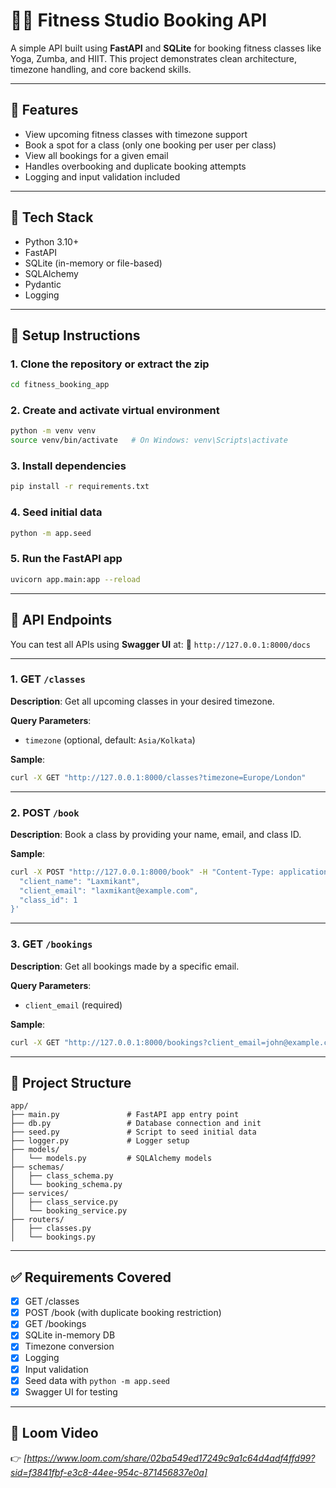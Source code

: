 # 🏋️‍♂️ Fitness Studio Booking API

A simple API built using **FastAPI** and **SQLite** for booking fitness classes like Yoga, Zumba, and HIIT.
This project demonstrates clean architecture, timezone handling, and core backend skills.

---

## 📌 Features

* View upcoming fitness classes with timezone support
* Book a spot for a class (only one booking per user per class)
* View all bookings for a given email
* Handles overbooking and duplicate booking attempts
* Logging and input validation included

---

## 🚀 Tech Stack

* Python 3.10+
* FastAPI
* SQLite (in-memory or file-based)
* SQLAlchemy
* Pydantic
* Logging

---

## 🔧 Setup Instructions

### 1. Clone the repository or extract the zip

```bash git clone https://github.com/laxmikantbhale/fitness-booking-api.git
cd fitness_booking_app
```

### 2. Create and activate virtual environment

```bash
python -m venv venv
source venv/bin/activate   # On Windows: venv\Scripts\activate
```

### 3. Install dependencies

```bash
pip install -r requirements.txt
```

### 4. Seed initial data

```bash
python -m app.seed
```

### 5. Run the FastAPI app

```bash
uvicorn app.main:app --reload
```

---

## 🧲 API Endpoints

You can test all APIs using **Swagger UI** at:
📍 `http://127.0.0.1:8000/docs`

---

### 1. GET `/classes`

**Description**: Get all upcoming classes in your desired timezone.

**Query Parameters**:

* `timezone` (optional, default: `Asia/Kolkata`)

**Sample**:

```bash
curl -X GET "http://127.0.0.1:8000/classes?timezone=Europe/London"
```

---

### 2. POST `/book`

**Description**: Book a class by providing your name, email, and class ID.

**Sample**:

```bash
curl -X POST "http://127.0.0.1:8000/book" -H "Content-Type: application/json" -d '{
  "client_name": "Laxmikant",
  "client_email": "laxmikant@example.com",
  "class_id": 1
}'
```

---

### 3. GET `/bookings`

**Description**: Get all bookings made by a specific email.

**Query Parameters**:

* `client_email` (required)

**Sample**:

```bash
curl -X GET "http://127.0.0.1:8000/bookings?client_email=john@example.com"
```

---

## 📂 Project Structure

```
app/
├── main.py               # FastAPI app entry point
├── db.py                 # Database connection and init
├── seed.py               # Script to seed initial data
├── logger.py             # Logger setup
├── models/
│   └── models.py         # SQLAlchemy models
├── schemas/
│   ├── class_schema.py
│   └── booking_schema.py
├── services/
│   ├── class_service.py
│   └── booking_service.py
├── routers/
│   ├── classes.py
│   └── bookings.py
```

---

## ✅ Requirements Covered

* [x] GET /classes
* [x] POST /book (with duplicate booking restriction)
* [x] GET /bookings
* [x] SQLite in-memory DB
* [x] Timezone conversion
* [x] Logging
* [x] Input validation
* [x] Seed data with `python -m app.seed`
* [x] Swagger UI for testing

---

## 🎥 Loom Video

👉 *\[https://www.loom.com/share/02ba549ed17249c9a1c64d4adf4ffd99?sid=f3841fbf-e3c8-44ee-954c-871456837e0a]*
